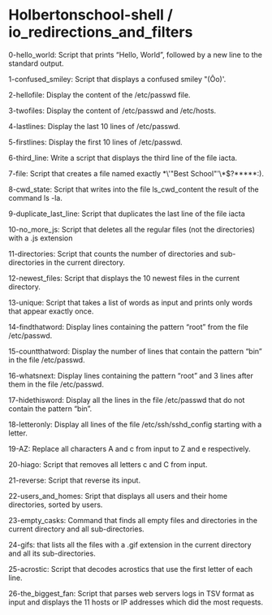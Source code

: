 # Holbertonschool-shell / io_redirections_and_filters

0-hello_world: Script that prints “Hello, World”, followed by a new line to the standard output.

1-confused_smiley: Script that displays a confused smiley "(Ôo)'.

2-hellofile: Display the content of the /etc/passwd file.

3-twofiles: Display the content of /etc/passwd and /etc/hosts.

4-lastlines: Display the last 10 lines of /etc/passwd.

5-firstlines: Display the first 10 lines of /etc/passwd.

6-third_line: Write a script that displays the third line of the file iacta.

7-file: Script that creates a file named exactly \*\\'"Best School"\'\\*$\?\*\*\*\*\*:).

8-cwd_state: Script that writes into the file ls_cwd_content the result of the command ls -la.

9-duplicate_last_line: Script that duplicates the last line of the file iacta

10-no_more_js: Script that deletes all the regular files (not the directories) with a .js extension 

11-directories: Script that counts the number of directories and sub-directories in the current directory.

12-newest_files: Script that displays the 10 newest files in the current directory.

13-unique: Script that takes a list of words as input and prints only words that appear exactly once.

14-findthatword: Display lines containing the pattern “root” from the file /etc/passwd.

15-countthatword: Display the number of lines that contain the pattern “bin” in the file /etc/passwd.

16-whatsnext: Display lines containing the pattern “root” and 3 lines after them in the file /etc/passwd.

17-hidethisword: Display all the lines in the file /etc/passwd that do not contain the pattern “bin”.

18-letteronly: Display all lines of the file /etc/ssh/sshd_config starting with a letter.

19-AZ: Replace all characters A and c from input to Z and e respectively.

20-hiago: Script that removes all letters c and C from input.

21-reverse: Script that reverse its input.

22-users_and_homes: Sript that displays all users and their home directories, sorted by users.

23-empty_casks: Command that finds all empty files and directories in the current directory and all sub-directories.

24-gifs: that lists all the files with a .gif extension in the current directory and all its sub-directories.

25-acrostic: Script that decodes acrostics that use the first letter of each line.

26-the_biggest_fan: Script that parses web servers logs in TSV format as input and displays the 11 hosts or IP addresses which did the most requests.





